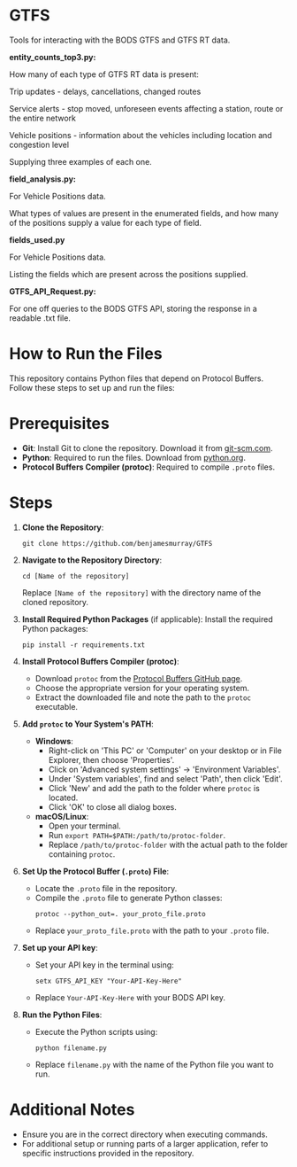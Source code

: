 # GTFS
Tools for interacting with the BODS GTFS and GTFS RT data. 

**entity_counts_top3.py:** 

How many of each type of GTFS RT data is present:

Trip updates - delays, cancellations, changed routes

Service alerts - stop moved, unforeseen events affecting a station, route or the entire network

Vehicle positions - information about the vehicles including location and congestion level

Supplying three examples of each one.

**field_analysis.py:**

For Vehicle Positions data.

What types of values are present in the enumerated fields, and how many of the positions supply a value for each type of field.

**fields_used.py**

For Vehicle Positions data.

Listing the fields which are present across the positions supplied.

**GTFS_API_Request.py:**

For one off queries to the BODS GTFS API, storing the response in a readable .txt file.

# How to Run the Files

This repository contains Python files that depend on Protocol Buffers. Follow these steps to set up and run the files:

# Prerequisites

- **Git**: Install Git to clone the repository. Download it from [git-scm.com](https://git-scm.com/).
- **Python**: Required to run the files. Download from [python.org](https://www.python.org/).
- **Protocol Buffers Compiler (protoc)**: Required to compile `.proto` files.

# Steps

1. **Clone the Repository**:
   ```
   git clone https://github.com/benjamesmurray/GTFS
   ```

2. **Navigate to the Repository Directory**:
   ```
   cd [Name of the repository]
   ```
   Replace `[Name of the repository]` with the directory name of the cloned repository.

3. **Install Required Python Packages** (if applicable):
   Install the required Python packages:
   ```
   pip install -r requirements.txt
   ```

4. **Install Protocol Buffers Compiler (protoc)**:
   - Download `protoc` from the [Protocol Buffers GitHub page](https://github.com/protocolbuffers/protobuf).
   - Choose the appropriate version for your operating system.
   - Extract the downloaded file and note the path to the `protoc` executable.

5. **Add `protoc` to Your System's PATH**:
   - **Windows**:
     - Right-click on 'This PC' or 'Computer' on your desktop or in File Explorer, then choose 'Properties'.
     - Click on 'Advanced system settings' -> 'Environment Variables'.
     - Under 'System variables', find and select 'Path', then click 'Edit'.
     - Click 'New' and add the path to the folder where `protoc` is located.
     - Click 'OK' to close all dialog boxes.
   - **macOS/Linux**:
     - Open your terminal.
     - Run `export PATH=$PATH:/path/to/protoc-folder`.
     - Replace `/path/to/protoc-folder` with the actual path to the folder containing `protoc`.

6. **Set Up the Protocol Buffer (`.proto`) File**:
   - Locate the `.proto` file in the repository.
   - Compile the `.proto` file to generate Python classes:
     ```
     protoc --python_out=. your_proto_file.proto
     ```
   - Replace `your_proto_file.proto` with the path to your `.proto` file.


7. **Set up your API key**:
   - Set your API key in the terminal using:
     ```
     setx GTFS_API_KEY "Your-API-Key-Here"
     ```
   - Replace `Your-API-Key-Here` with your BODS API key.

8. **Run the Python Files**:
   - Execute the Python scripts using:
     ```
     python filename.py
     ```
   - Replace `filename.py` with the name of the Python file you want to run.

# Additional Notes

- Ensure you are in the correct directory when executing commands.
- For additional setup or running parts of a larger application, refer to specific instructions provided in the repository.
```
